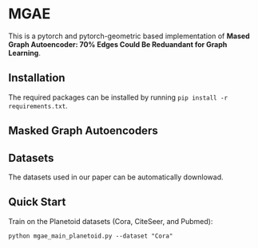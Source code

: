 # MGAE

This is a pytorch and pytorch-geometric based implementation of **Mased Graph Autoencoder: 70% Edges Could Be Reduandant for Graph Learning**. 

## Installation

The required packages can be installed by running `pip install -r requirements.txt`.

## Masked Graph Autoencoders

## Datasets
The datasets used in our paper can be automatically downlowad. 

## Quick Start
Train on the Planetoid datasets (Cora, CiteSeer, and Pubmed):
```
python mgae_main_planetoid.py --dataset "Cora" 
```